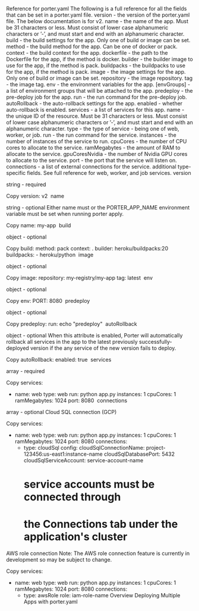 Reference for porter.yaml
The following is a full reference for all the fields that can be set in a porter.yaml file.
version - the version of the porter.yaml file. The below documentation is for v2.
name - the name of the app. Must be 31 characters or less. Must consist of lower case alphanumeric characters or ’-’, and must start and end with an alphanumeric character.
build - the build settings for the app. Only one of build or image can be set.
method - the build method for the app. Can be one of docker or pack.
context - the build context for the app.
dockerfile - the path to the Dockerfile for the app, if the method is docker.
builder - the builder image to use for the app, if the method is pack.
buildpacks - the buildpacks to use for the app, if the method is pack.
image - the image settings for the app. Only one of build or image can be set.
repository - the image repository.
tag - the image tag.
env - the environment variables for the app.
[envGroups] - a list of environment groups that will be attached to the app.
predeploy - the pre-deploy job for the app.
run - the run command for the pre-deploy job.
autoRollback - the auto-rollback settings for the app.
enabled - whether auto-rollback is enabled.
services - a list of services for this app.
name - the unique ID of the resource. Must be 31 characters or less. Must consist of lower case alphanumeric characters or ’-’, and must start and end with an alphanumeric character.
type - the type of service - being one of web, worker, or job.
run - the run command for the service.
instances - the number of instances of the service to run.
cpuCores - the number of CPU cores to allocate to the service.
ramMegabytes - the amount of RAM to allocate to the service.
gpuCoresNvidia - the number of Nvidia GPU cores to allocate to the service.
port - the port that the service will listen on.
connections - a list of external connections for the service.
additional type-specific fields. See full reference for web, worker, and job services.
​
version

string - required

Copy
version: v2
​
name

string - optional
Either name must or the PORTER_APP_NAME environment variable must be set when running porter apply.

Copy
name: my-app
​
build

object - optional

Copy
build:
  method: pack
  context: .
  builder: heroku/buildpacks:20
  buildpacks:
    - heroku/python
​
image

object - optional

Copy
image:
  repository: my-registry/my-app
  tag: latest
​
env

object - optional

Copy
env:
  PORT: 8080
​
predeploy

object - optional

Copy
predeploy:
  run: echo "predeploy"
​
autoRollback

object - optional
When this attribute is enabled, Porter will automatically rollback all services in the app to the latest previously successfully-deployed version if the any service of the new version fails to deploy.

Copy
autoRollback:
  enabled: true
​
services

array - required

Copy
services:
  - name: web
    type: web
    run: python app.py
    instances: 1
    cpuCores: 1
    ramMegabytes: 1024
    port: 8080
​
connections

array - optional
Cloud SQL connection (GCP)

Copy
services:
  - name: web
    type: web
    run: python app.py
    instances: 1
    cpuCores: 1
    ramMegabytes: 1024
    port: 8080
    connections:
    - type: cloudSql
      config:
        cloudSqlConnectionName: project-123456:us-east1:instance-name
        cloudSqlDatabasePort: 5432
        cloudSqlServiceAccount: service-account-name
        # service accounts must be connected through
        # the Connections tab under the application's cluster
AWS role connection
Note: The AWS role connection feature is currently in development so may be subject to change.

Copy
services:
  - name: web
    type: web
    run: python app.py
    instances: 1
    cpuCores: 1
    ramMegabytes: 1024
    port: 8080
    connections:
    - type: awsRole
      role: iam-role-name
Overview
Deploying Multiple Apps with porter.yaml

